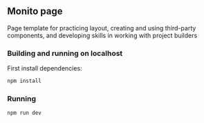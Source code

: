 ## Monito page

Page template for practicing layout, creating and using third-party components,
and developing skills in working with project builders

### Building and running on localhost

First install dependencies:

```sh
npm install
```

### Running

```sh
npm run dev
```

